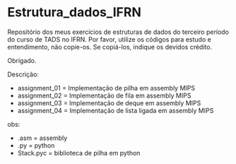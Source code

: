 # Estrutura_dados_IFRN
Repositório dos meus exercícios de estruturas de dados do terceiro período do curso de TADS no IFRN.
Por favor, utilize os códigos para estudo e entendimento, não copie-os. Se copiá-los, indique os devidos crédito.

Obrigado.

Descrição:

* assignment_01 = Implementação de pilha em assembly MIPS
* assignment_02 = Implementação de fila em assembly MIPS
* assignment_03 = Implementação de deque em assembly MIPS
* assignment_04 = Implementação de lista ligada em assembly MIPS

obs:
*    .asm = assembly
*    .py = python
*    Stack.pyc = biblioteca de pilha em python
